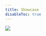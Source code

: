 ```yaml
---
title: Showcase
disableToc: true
---
```


![](https://user-images.githubusercontent.com/5281356/55531406-8e9d8000-5680-11e9-86cf-654f62e7956d.png?width=50pc)



